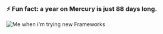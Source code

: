 ### ⚡ Fun fact:  a year on Mercury is just 88 days long.

![Me when i'm trying new Frameworks](https://media.giphy.com/media/l1J9u3TZfpmeDLkD6/giphy.gif)



<!--
**jibe0123/jibe0123** is a ✨ _special_ ✨ repository because its `README.md` (this file) appears on your GitHub profile.

Here are some ideas to get you started:

- 🔭 I’m currently working on ...
- 🌱 I’m currently learning ...
- 👯 I’m looking to collaborate on ...
- 🤔 I’m looking for help with ...
- 💬 Ask me about ...
- 📫 How to reach me: ...
- 😄 Pronouns: ...
- ⚡ Fun fact: ...
-->
